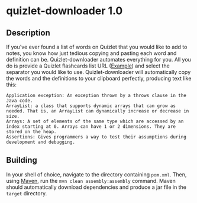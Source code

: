 # quizlet-downloader 1.0  

## Description 

If you've ever found a list of words on Quizlet that you would like to add to notes, you know how just tedious copying and pasting each word and definition can be. Quizlet-downloader automates everything for you. All you do is provide a Quizlet flashcards list URL ([Example](https://quizlet.com/86965775/wgu-c169-java-flashcards-flash-cards/)) and select the separator you would like to use. Quizlet-downloader will automatically copy the words and the definitions to your clipboard perfectly, producing text like this:

```
Application exception: An exception thrown by a throws clause in the Java code.
ArrayList: a class that supports dynamic arrays that can grow as needed. That is, an ArrayList can dynamically increase or decrease in size.
Arrays: A set of elements of the same type which are accessed by an index starting at 0. Arrays can have 1 or 2 dimensions. They are stored on the heap.
Assertions: Gives programmers a way to test their assumptions during development and debugging.
```

## Building

In your shell of choice, navigate to the directory containing `pom.xml`. Then, using [Maven](https://maven.apache.org/), run the `mvn clean assembly:assembly` command. Maven should automatically download dependencies and produce a jar file in the `target` directory.
